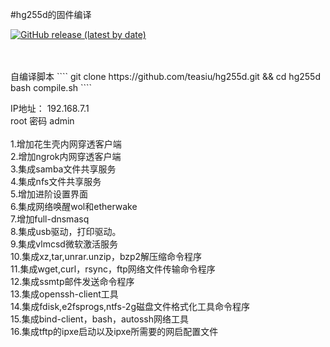 #hg255d的固件编译

[![GitHub release (latest by date)](https://img.shields.io/github/v/release/teasiu/hg255d?style=for-the-badge&label=Download)](https://github.com/teasiu/hg255d/releases/latest)

<br>
<br>自编译脚本
````
git clone https://github.com/teasiu/hg255d.git && cd hg255d
bash compile.sh
````

IP地址： 192.168.7.1 
<br>root 密码 admin
<br>
<br>1.增加花生壳内网穿透客户端
<br>2.增加ngrok内网穿透客户端
<br>3.集成samba文件共享服务
<br>4.集成nfs文件共享服务
<br>5.增加进阶设置界面
<br>6.集成网络唤醒wol和etherwake
<br>7.增加full-dnsmasq
<br>8.集成usb驱动，打印驱动。
<br>9.集成vlmcsd微软激活服务
<br>10.集成xz,tar,unrar.unzip，bzp2解压缩命令程序
<br>11.集成wget,curl，rsync，ftp网络文件传输命令程序
<br>12.集成ssmtp邮件发送命令程序
<br>13.集成openssh-client工具
<br>14.集成fdisk,e2fsprogs,ntfs-2g磁盘文件格式化工具命令程序
<br>15.集成bind-client，bash，autossh网络工具
<br>16.集成tftp的ipxe启动以及ipxe所需要的网启配置文件

